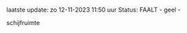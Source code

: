 laatste update: 
zo 12-11-2023 11:50   uur 
Status: FAALT - geel - 
<div class="service Y">schijfruimte</div>